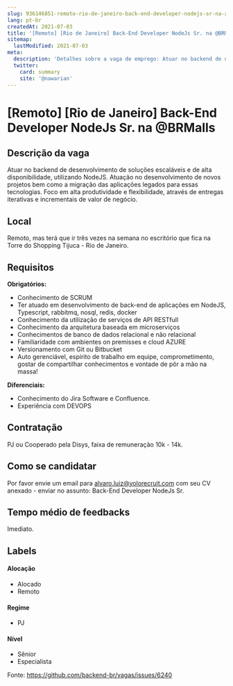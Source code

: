 ```yaml
---
slug: 936146851-remoto-rio-de-janeiro-back-end-developer-nodejs-sr-na-at-brmalls
lang: pt-br
createdAt: 2021-07-03
title: '[Remoto] [Rio de Janeiro] Back-End Developer NodeJs Sr. na @BRMalls - Vaga de Emprego'
sitemap:
  lastModified: 2021-07-03
meta:
  description: 'Detalhes sobre a vaga de emprego: Atuar no backend de desenvolvimento de soluções escaláveis e de alta disponibilidade, utilizando NodeJS. Atuação no desenvolvimento de novos projetos bem como a migração das aplicações legados para essas tecnologias. Foco em alta produtividade e flexibilidade, através de entregas iterativas e incrementais de valor de negócio.'
  twitter:
    card: summary
    site: '@nawarian'
---
```


# [Remoto] [Rio de Janeiro] Back-End Developer NodeJs Sr. na @BRMalls

## Descrição da vaga

Atuar no backend de desenvolvimento de soluções escaláveis e de alta disponibilidade, utilizando NodeJS. Atuação no desenvolvimento de novos projetos bem como a migração das aplicações legados para essas tecnologias. Foco em alta produtividade e flexibilidade, através de entregas iterativas e incrementais de valor de negócio.

## Local

Remoto, mas terá que ir três vezes na semana no escritório que fica na Torre do Shopping Tijuca - Rio de Janeiro.

## Requisitos

**Obrigatórios:**
- Conhecimento de SCRUM
- Ter atuado em desenvolvimento de back-end de aplicações em NodeJS, Typescript, rabbitmq, nosql, redis, docker
- Conhecimento da utilização de serviços de API RESTfull
- Conhecimento da arquitetura baseada em microserviços
- Conhecimentos de banco de dados relacional e não relacional
- Familiaridade com ambientes on premisses e cloud AZURE
- Versionamento com Git ou Bitbucket
- Auto gerenciável, espírito de trabalho em equipe, comprometimento, gostar de compartilhar conhecimentos e vontade de pôr a mão na massa!

**Diferenciais:**

- Conhecimento do Jira Software e Confluence.
- Experiência com DEVOPS

## Contratação

PJ ou Cooperado pela Disys, faixa de remuneração 10k - 14k.

## Como se candidatar

Por favor envie um email para alvaro.luiz@yolorecruit.com com seu CV anexado - enviar no assunto: Back-End Developer NodeJs Sr. 

## Tempo médio de feedbacks

Imediato.

## Labels
<!-- retire os labels que não fazem sentido à vaga -->

#### Alocação
- Alocado
- Remoto

#### Regime
- PJ

#### Nível
- Sênior
- Especialista




Fonte: https://github.com/backend-br/vagas/issues/6240